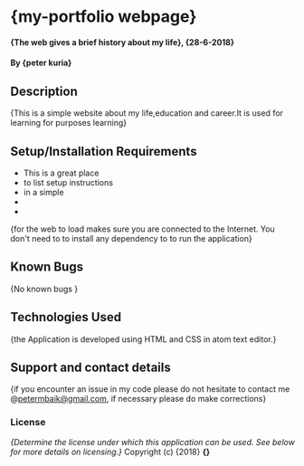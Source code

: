 # {my-portfolio webpage}
#### {The web gives a brief history about my life}, {28-6-2018}
#### By **{peter kuria}**
## Description
{This is a simple website about my life,education and career.It is used for learning for purposes learning}
## Setup/Installation Requirements
* This is a great place
* to list setup instructions
* in a simple
*
*
{for the web to load makes sure you are connected to the Internet. You don't need to to install any dependency to to run the application}
## Known Bugs
{No known bugs }
## Technologies Used
{the Application is developed using HTML and CSS in atom text editor.}
## Support and contact details
{if you encounter an issue in my code please do not hesitate to contact me @petermbaik@gmail.com, if necessary please do make corrections}
### License
*{Determine the license under which this application can be used.  See below for more details on licensing.}*
Copyright (c) {2018} **{}**
